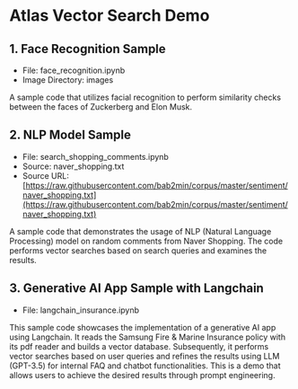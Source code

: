 # Atlas Vector Search Demo

## 1. Face Recognition Sample

- File: face_recognition.ipynb
- Image Directory: images

A sample code that utilizes facial recognition to perform similarity checks between the faces of Zuckerberg and Elon Musk.

## 2. NLP Model Sample

- File: search_shopping_comments.ipynb
- Source: naver_shopping.txt
- Source URL: [https://raw.githubusercontent.com/bab2min/corpus/master/sentiment/naver_shopping.txt](https://raw.githubusercontent.com/bab2min/corpus/master/sentiment/naver_shopping.txt)

A sample code that demonstrates the usage of NLP (Natural Language Processing) model on random comments from Naver Shopping. The code performs vector searches based on search queries and examines the results.

## 3. Generative AI App Sample with Langchain

- File: langchain_insurance.ipynb

This sample code showcases the implementation of a generative AI app using Langchain. It reads the Samsung Fire & Marine Insurance policy with its pdf reader and builds a vector database. Subsequently, it performs vector searches based on user queries and refines the results using LLM (GPT-3.5) for internal FAQ and chatbot functionalities.
This is a demo that allows users to achieve the desired results through prompt engineering.
